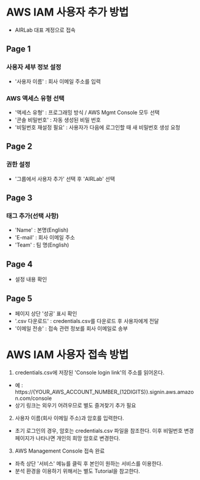 # AWS IAM 사용자 추가 방법
- AIRLab 대표 계정으로 접속

## Page 1

### 사용자 세부 정보 설정
- '사용자 이름' : 회사 이메일 주소를 입력

### AWS 액세스 유형 선택
- '액세스 유형' : 프로그래밍 방식 / AWS Mgmt Console 모두 선택
- '콘솔 비밀번호' : 자동 생성된 비밀 번호
- '비밀번호 재설정 필요' : 사용자가 다음에 로그인할 때 새 비밀번호 생성 요청

## Page 2

### 권한 설정
- '그룹에서 사용자 추가' 선택 후 'AIRLab' 선택

## Page 3

### 태그 추가(선택 사항)
- 'Name' : 본명(English)
- 'E-mail' : 회사 이메일 주소
- 'Team' : 팀 명(English)

## Page 4
- 설정 내용 확인

## Page 5
- 페이지 상단 '성공' 표시 확인
- '.csv 다운로드' : credentials.csv를 다운로드 후 사용자에게 전달
- '이메일 전송' : 접속 관련 정보를 회사 이메일로 송부


# AWS IAM 사용자 접속 방법

1. credentials.csv에 저장된 'Console login link'의 주소를 읽어온다.
 - 예 : https://{YOUR_AWS_ACCOUNT_NUMBER_(12DIGITS)}.signin.aws.amazon.com/console
 - 상기 링크는 외우기 어려우므로 별도 즐겨찾기 추가 필요

2. 사용자 이름(회사 이메일 주소)과 암호를 입력한다.
 - 초기 로그인의 경우, 암호는 credentials.csv 파일을 참조한다. 이후 비밀번호 변경 페이지가 나타나면 개인의 희망 암호로 변경한다.

3. AWS Management Console 접속 완료
 - 좌측 상단 '서비스' 메뉴를 클릭 후 본인이 원하는 서비스를 이용한다.
 - 분석 환경을 이용하기 위해서는 별도 Tutorial을 참고한다.
